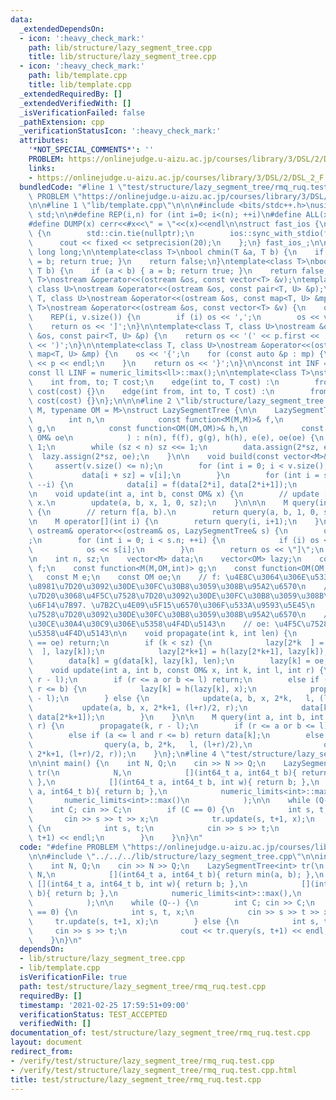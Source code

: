 ```yaml
---
data:
  _extendedDependsOn:
  - icon: ':heavy_check_mark:'
    path: lib/structure/lazy_segment_tree.cpp
    title: lib/structure/lazy_segment_tree.cpp
  - icon: ':heavy_check_mark:'
    path: lib/template.cpp
    title: lib/template.cpp
  _extendedRequiredBy: []
  _extendedVerifiedWith: []
  _isVerificationFailed: false
  _pathExtension: cpp
  _verificationStatusIcon: ':heavy_check_mark:'
  attributes:
    '*NOT_SPECIAL_COMMENTS*': ''
    PROBLEM: https://onlinejudge.u-aizu.ac.jp/courses/library/3/DSL/2/DSL_2_F
    links:
    - https://onlinejudge.u-aizu.ac.jp/courses/library/3/DSL/2/DSL_2_F
  bundledCode: "#line 1 \"test/structure/lazy_segment_tree/rmq_ruq.test.cpp\"\n#define\
    \ PROBLEM \"https://onlinejudge.u-aizu.ac.jp/courses/library/3/DSL/2/DSL_2_F\"\
    \n\n#line 1 \"lib/template.cpp\"\n\n\n#include <bits/stdc++.h>\nusing namespace\
    \ std;\n\n#define REP(i,n) for (int i=0; i<(n); ++i)\n#define ALL(x) begin(x),end(x)\n\
    #define DUMP(x) cerr<<#x<<\" = \"<<(x)<<endl\n\nstruct fast_ios {\n    fast_ios()\
    \ {\n        std::cin.tie(nullptr);\n        ios::sync_with_stdio(false);\n  \
    \      cout << fixed << setprecision(20);\n    };\n} fast_ios_;\n\nusing ll =\
    \ long long;\n\ntemplate<class T>\nbool chmin(T &a, T b) {\n    if (a > b) { a\
    \ = b; return true; }\n    return false;\n}\ntemplate<class T>\nbool chmax(T &a,\
    \ T b) {\n    if (a < b) { a = b; return true; }\n    return false;\n}\n\ntemplate<class\
    \ T>\nostream &operator<<(ostream &os, const vector<T> &v);\ntemplate<class T,\
    \ class U>\nostream &operator<<(ostream &os, const pair<T, U> &p);\ntemplate<class\
    \ T, class U>\nostream &operator<<(ostream &os, const map<T, U> &mp);\n\ntemplate<class\
    \ T>\nostream &operator<<(ostream &os, const vector<T> &v) {\n    os << '[';\n\
    \    REP(i, v.size()) {\n        if (i) os << ',';\n        os << v[i];\n    }\n\
    \    return os << ']';\n}\n\ntemplate<class T, class U>\nostream &operator<<(ostream\
    \ &os, const pair<T, U> &p) {\n    return os << '(' << p.first << ' ' << p.second\
    \ << ')';\n}\n\ntemplate<class T, class U>\nostream &operator<<(ostream &os, const\
    \ map<T, U> &mp) {\n    os << '{';\n    for (const auto &p : mp) {\n        os\
    \ << p << endl;\n    }\n    return os << '}';\n}\n\nconst int INF = numeric_limits<int>::max();\n\
    const ll LINF = numeric_limits<ll>::max();\n\ntemplate<class T>\nstruct edge {\n\
    \    int from, to; T cost;\n    edge(int to, T cost) :\n        from(-1), to(to),\
    \ cost(cost) {}\n    edge(int from, int to, T cost) :\n        from(from), to(to),\
    \ cost(cost) {}\n};\n\n\n#line 2 \"lib/structure/lazy_segment_tree.cpp\"\n\ntemplate<typename\
    \ M, typename OM = M>\nstruct LazySegmentTree {\n\n    LazySegmentTree(\n    \
    \        int n,\n            const function<M(M,M)>& f,\n            const function<M(M,OM,int)>&\
    \ g,\n            const function<OM(OM,OM)>& h,\n            const M& e, const\
    \ OM& oe\n            ) : n(n), f(f), g(g), h(h), e(e), oe(oe) {\n        sz =\
    \ 1;\n        while (sz < n) sz <<= 1;\n        data.assign(2*sz, e);\n      \
    \  lazy.assign(2*sz, oe);\n    }\n\n    void build(const vector<M>& v) {\n   \
    \     assert(v.size() <= n);\n        for (int i = 0; i < v.size(); ++i) {\n \
    \           data[i + sz] = v[i];\n        }\n        for (int i = sz-1; i > 0;\
    \ --i) {\n            data[i] = f(data[2*i], data[2*i+1]);\n        }\n    }\n\
    \n    void update(int a, int b, const OM& x) {\n        // update [a, b) with\
    \ x.\n        update(a, b, x, 1, 0, sz);\n    }\n\n\n    M query(int a, int b)\
    \ {\n        // return f[a, b).\n        return query(a, b, 1, 0, sz);\n    }\n\
    \n    M operator[](int i) {\n        return query(i, i+1);\n    }\n\n    friend\
    \ ostream& operator<<(ostream& os, LazySegmentTree& s) {\n        os << \"[\"\
    ;\n        for (int i = 0; i < s.n; ++i) {\n            if (i) os << \" \";\n\
    \            os << s[i];\n        }\n        return os << \"]\";\n    }\n\nprivate:\n\
    \n    int n, sz;\n    vector<M> data;\n    vector<OM> lazy;\n    const function<M(M,M)>\
    \ f;\n    const function<M(M,OM,int)> g;\n    const function<OM(OM,OM)> h;\n \
    \   const M e;\n    const OM oe;\n    // f: \u4E8C\u3064\u306E\u533A\u9593\u306E\
    \u8981\u7D20\u3092\u30DE\u30FC\u30B8\u3059\u308B\u95A2\u6570\n    // g: \u8981\
    \u7D20\u3068\u4F5C\u7528\u7D20\u3092\u30DE\u30FC\u30B8\u3059\u308B\u4E8C\u9805\
    \u6F14\u7B97. \u7B2C\u4E09\u5F15\u6570\u306F\u533A\u9593\u5E45\n    // h: \u4F5C\
    \u7528\u7D20\u3092\u30DE\u30FC\u30B8\u3059\u308B\u95A2\u6570\n    // e: \u30E2\
    \u30CE\u30A4\u30C9\u306E\u5358\u4F4D\u5143\n    // oe: \u4F5C\u7528\u7D20\u306E\
    \u5358\u4F4D\u5143\n\n    void propagate(int k, int len) {\n        if (lazy[k]\
    \ == oe) return;\n        if (k < sz) {\n            lazy[2*k  ] = h(lazy[2*k\
    \  ], lazy[k]);\n            lazy[2*k+1] = h(lazy[2*k+1], lazy[k]);\n        }\n\
    \        data[k] = g(data[k], lazy[k], len);\n        lazy[k] = oe;\n    }\n\n\
    \    void update(int a, int b, const OM& x, int k, int l, int r) {\n        propagate(k,\
    \ r - l);\n        if (r <= a or b <= l) return;\n        else if (a <= l and\
    \ r <= b) {\n            lazy[k] = h(lazy[k], x);\n            propagate(k, r\
    \ - l);\n        } else {\n            update(a, b, x, 2*k,   l, (l+r)/2);\n \
    \           update(a, b, x, 2*k+1, (l+r)/2, r);\n            data[k] = f(data[2*k],\
    \ data[2*k+1]);\n        }\n    }\n\n    M query(int a, int b, int k, int l, int\
    \ r) {\n        propagate(k, r - l);\n        if (r <= a or b <= l) return e;\n\
    \        else if (a <= l and r <= b) return data[k];\n        else return f(\n\
    \                query(a, b, 2*k,   l, (l+r)/2),\n                query(a, b,\
    \ 2*k+1, (l+r)/2, r));\n    }\n};\n#line 4 \"test/structure/lazy_segment_tree/rmq_ruq.test.cpp\"\
    \n\nint main() {\n    int N, Q;\n    cin >> N >> Q;\n    LazySegmentTree<int>\
    \ tr(\n            N,\n            [](int64_t a, int64_t b){ return min(a, b);\
    \ },\n            [](int64_t a, int64_t b, int w){ return b; },\n            [](int64_t\
    \ a, int64_t b){ return b; },\n            numeric_limits<int>::max(),\n     \
    \       numeric_limits<int>::max()\n            );\n\n    while (Q--) {\n    \
    \    int C; cin >> C;\n        if (C == 0) {\n            int s, t, x;\n     \
    \       cin >> s >> t >> x;\n            tr.update(s, t+1, x);\n        } else\
    \ {\n            int s, t;\n            cin >> s >> t;\n            cout << tr.query(s,\
    \ t+1) << endl;\n        }\n    }\n}\n"
  code: "#define PROBLEM \"https://onlinejudge.u-aizu.ac.jp/courses/library/3/DSL/2/DSL_2_F\"\
    \n\n#include \"../../../lib/structure/lazy_segment_tree.cpp\"\n\nint main() {\n\
    \    int N, Q;\n    cin >> N >> Q;\n    LazySegmentTree<int> tr(\n           \
    \ N,\n            [](int64_t a, int64_t b){ return min(a, b); },\n           \
    \ [](int64_t a, int64_t b, int w){ return b; },\n            [](int64_t a, int64_t\
    \ b){ return b; },\n            numeric_limits<int>::max(),\n            numeric_limits<int>::max()\n\
    \            );\n\n    while (Q--) {\n        int C; cin >> C;\n        if (C\
    \ == 0) {\n            int s, t, x;\n            cin >> s >> t >> x;\n       \
    \     tr.update(s, t+1, x);\n        } else {\n            int s, t;\n       \
    \     cin >> s >> t;\n            cout << tr.query(s, t+1) << endl;\n        }\n\
    \    }\n}\n"
  dependsOn:
  - lib/structure/lazy_segment_tree.cpp
  - lib/template.cpp
  isVerificationFile: true
  path: test/structure/lazy_segment_tree/rmq_ruq.test.cpp
  requiredBy: []
  timestamp: '2021-02-25 17:59:51+09:00'
  verificationStatus: TEST_ACCEPTED
  verifiedWith: []
documentation_of: test/structure/lazy_segment_tree/rmq_ruq.test.cpp
layout: document
redirect_from:
- /verify/test/structure/lazy_segment_tree/rmq_ruq.test.cpp
- /verify/test/structure/lazy_segment_tree/rmq_ruq.test.cpp.html
title: test/structure/lazy_segment_tree/rmq_ruq.test.cpp
---
```

